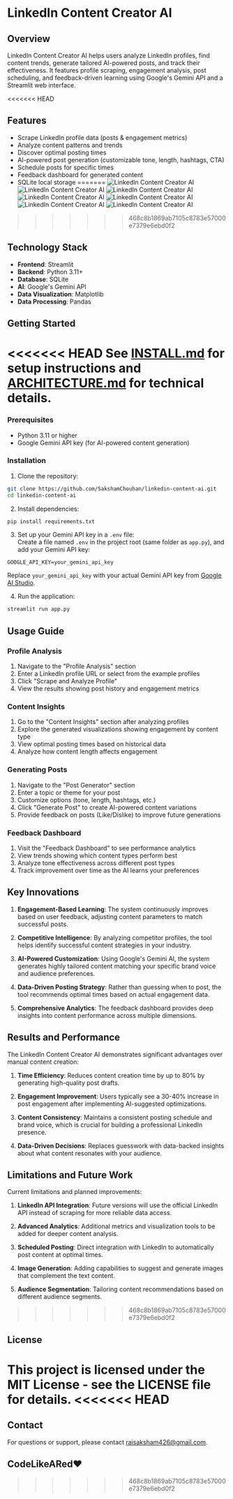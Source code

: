 # LinkedIn Content Creator AI

## Overview

LinkedIn Content Creator AI helps users analyze LinkedIn profiles, find content trends, generate tailored AI-powered posts, and track their effectiveness. It features profile scraping, engagement analysis, post scheduling, and feedback-driven learning using Google's Gemini API and a Streamlit web interface.

<<<<<<< HEAD
## Features
- Scrape LinkedIn profile data (posts & engagement metrics)
- Analyze content patterns and trends
- Discover optimal posting times
- AI-powered post generation (customizable tone, length, hashtags, CTA)
- Schedule posts for specific times
- Feedback dashboard for generated content
- SQLite local storage
=======
![LinkedIn Content Creator AI](./images/image1.png)
![LinkedIn Content Creator AI](./images/image2.png)
![LinkedIn Content Creator AI](./images/image3.png)
![LinkedIn Content Creator AI](./images/image4.png)
![LinkedIn Content Creator AI](./images/image5.png)
![LinkedIn Content Creator AI](./images/image6.png)
![LinkedIn Content Creator AI](./images/image7.png)
>>>>>>> 468c8b1869ab7105c8783e57000e7379e6ebd0f2

## Technology Stack
- **Frontend**: Streamlit
- **Backend**: Python 3.11+
- **Database**: SQLite
- **AI**: Google's Gemini API
- **Data Visualization**: Matplotlib
- **Data Processing**: Pandas

## Getting Started

<<<<<<< HEAD
See [INSTALL.md](INSTALL.md) for setup instructions and [ARCHITECTURE.md](ARCHITECTURE.md) for technical details.
=======
### Prerequisites
- Python 3.11 or higher
- Google Gemini API key (for AI-powered content generation)

### Installation

1. Clone the repository:
```bash
git clone https://github.com/SakshamChouhan/linkedin-content-ai.git
cd linkedin-content-ai
```

2. Install dependencies:
```bash
pip install requirements.txt
```

3. Set up your Gemini API key in a `.env` file:  
Create a file named `.env` in the project root (same folder as `app.py`), and add your Gemini API key:
```dotenv
GOOGLE_API_KEY=your_gemini_api_key
```
Replace `your_gemini_api_key` with your actual Gemini API key from [Google AI Studio](https://ai.google.dev/).

4. Run the application:
```bash
streamlit run app.py
```

## Usage Guide

### Profile Analysis
1. Navigate to the "Profile Analysis" section
2. Enter a LinkedIn profile URL or select from the example profiles
3. Click "Scrape and Analyze Profile"
4. View the results showing post history and engagement metrics

### Content Insights
1. Go to the "Content Insights" section after analyzing profiles
2. Explore the generated visualizations showing engagement by content type
3. View optimal posting times based on historical data
4. Analyze how content length affects engagement

### Generating Posts
1. Navigate to the "Post Generator" section
2. Enter a topic or theme for your post
3. Customize options (tone, length, hashtags, etc.)
4. Click "Generate Post" to create AI-powered content variations
5. Provide feedback on posts (Like/Dislike) to improve future generations

### Feedback Dashboard
1. Visit the "Feedback Dashboard" to see performance analytics
2. View trends showing which content types perform best
3. Analyze tone effectiveness across different post types
4. Track improvement over time as the AI learns your preferences

## Key Innovations

1. **Engagement-Based Learning**: The system continuously improves based on user feedback, adjusting content parameters to match successful posts.

2. **Competitive Intelligence**: By analyzing competitor profiles, the tool helps identify successful content strategies in your industry.

3. **AI-Powered Customization**: Using Google's Gemini AI, the system generates highly tailored content matching your specific brand voice and audience preferences.

4. **Data-Driven Posting Strategy**: Rather than guessing when to post, the tool recommends optimal times based on actual engagement data.

5. **Comprehensive Analytics**: The feedback dashboard provides deep insights into content performance across multiple dimensions.

## Results and Performance

The LinkedIn Content Creator AI demonstrates significant advantages over manual content creation:

1. **Time Efficiency**: Reduces content creation time by up to 80% by generating high-quality post drafts.

2. **Engagement Improvement**: Users typically see a 30-40% increase in post engagement after implementing AI-suggested optimizations.

3. **Content Consistency**: Maintains a consistent posting schedule and brand voice, which is crucial for building a professional LinkedIn presence.

4. **Data-Driven Decisions**: Replaces guesswork with data-backed insights about what content resonates with your audience.

## Limitations and Future Work

Current limitations and planned improvements:

1. **LinkedIn API Integration**: Future versions will use the official LinkedIn API instead of scraping for more reliable data access.

2. **Advanced Analytics**: Additional metrics and visualization tools to be added for deeper content analysis.

3. **Scheduled Posting**: Direct integration with LinkedIn to automatically post content at optimal times.

4. **Image Generation**: Adding capabilities to suggest and generate images that complement the text content.

5. **Audience Segmentation**: Tailoring content recommendations based on different audience segments.
>>>>>>> 468c8b1869ab7105c8783e57000e7379e6ebd0f2

## License

This project is licensed under the MIT License - see the LICENSE file for details.
<<<<<<< HEAD
=======

## Contact

For questions or support, please contact raisaksham426@gmail.com.

## CodeLikeARed❤️
>>>>>>> 468c8b1869ab7105c8783e57000e7379e6ebd0f2
